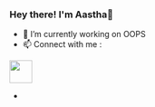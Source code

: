 ### Hey there! I'm Aastha👋

<!--
**aasthacb/aasthacb** is a ✨ _special_ ✨ repository because its `README.md` (this file) appears on your GitHub profile.

Here are some ideas to get you started:
-->
- 🔭 I’m currently working on OOPS
- 📫 Connect with me :
 <a href="https://www.linkedin.com/in/aasthach/">
  <img height="40" src="https://github.com/aasthacb/aasthacb/assets/96124871/3655f757-ef22-4102-8f45-c827ebc8a9e5"/>
</a>

- 

<!--
- 🌱 I’m currently learning ...
- 👯 I’m looking to collaborate on ...
- 🤔 I’m looking for help with ...
- 💬 Ask me about ...
- 📫 How to reach me: ...
- 😄 Pronouns: ...
- ⚡ Fun fact: ...
-->
